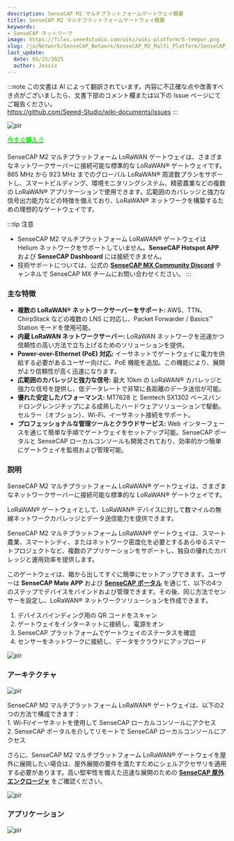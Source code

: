 ```yaml
---
description: SenseCAP M2 マルチプラットフォームゲートウェイ概要
title: SenseCAP M2 マルチプラットフォームゲートウェイ概要
keywords:
- SenseCAP ネットワーク
image: https://files.seeedstudio.com/wiki/wiki-platform/S-tempor.png
slug: /ja/Network/SenseCAP_Network/SenseCAP_M2_Multi_Platform/SenseCAP_M2_Multi_Platform_Overview
last_update:
  date: 05/15/2025
  author: Jessie
---
```

:::note
この文書は AI によって翻訳されています。内容に不正確な点や改善すべき点がございましたら、文書下部のコメント欄または以下の Issue ページにてご報告ください。  
https://github.com/Seeed-Studio/wiki-documents/issues
:::

<p style={{textAlign: 'center'}}><img src="https://www.sensecapmx.com/wp-content/uploads/2023/02/Pasted-into-1-10.png" alt="pir" width={500} height="auto" /></p>

<div class="get_one_now_container" style={{textAlign: 'center'}}>
    <a class="get_one_now_item" href="https://www.seeedstudio.com/SenseCAP-Multi-Platform-LoRaWAN-Indoor-Gateway-SX1302-US915-p-5472.html" target="_blank">
            <strong><span><font color={'FFFFFF'} size={"4"}> 今すぐ購入 🖱️</font></span></strong>
    </a>
</div>



SenseCAP M2 マルチプラットフォーム LoRaWAN ゲートウェイは、さまざまなネットワークサーバーに接続可能な標準的な LoRaWAN® ゲートウェイです。865 MHz から 923 MHz までのグローバル LoRaWAN® 周波数プランをサポートし、スマートビルディング、環境モニタリングシステム、精密農業などの複数の LoRaWAN® アプリケーションで使用できます。広範囲のカバレッジと強力な信号出力能力などの特徴を備えており、LoRaWAN® ネットワークを構築するための理想的なゲートウェイです。


:::tip 注意

*   SenseCAP M2 マルチプラットフォーム LoRaWAN® ゲートウェイは Helium ネットワークをサポートしていません。**SenseCAP Hotspot APP** および **SenseCAP Dashboard** には接続できません。
*   技術サポートについては、公式の [**SenseCAP MX Community Discord**](https://discord.com/invite/sensecap) チャンネルで SenseCAP MX チームにお問い合わせください。
:::

### 主な特徴


*   **複数の LoRaWAN® ネットワークサーバーをサポート:** AWS、TTN、ChirpStack などの複数の LNS に対応し、Packet Forwarder / Basics™ Station モードを使用可能。
*   **内蔵 LoRaWAN ネットワークサーバー:** LoRaWAN ネットワークを迅速かつ信頼性の高い方法で立ち上げるためのソリューションを提供。
*   **Power-over-Ethernet (PoE) 対応:** イーサネットでゲートウェイに電力を供給する必要があるユーザー向けに、PoE 機能を追加。この機能により、展開がより信頼性が高く迅速になります。
*   **広範囲のカバレッジと強力な信号:** 最大 10km の LoRaWAN® カバレッジと強力な信号を提供し、低データレートで非常に長距離のデータ送信が可能。
*   **優れた安定したパフォーマンス:** MT7628 と Semtech SX1302 ベースバンドロングレンジチップによる成熟したハードウェアソリューションで駆動。セルラー（オプション）、Wi-Fi、イーサネット接続をサポート。
*   **プロフェッショナルな管理ツールとクラウドサービス:** Web インターフェースを通じて簡単な手順でゲートウェイをセットアップ可能。SenseCAP ポータルと SenseCAP ローカルコンソールも開発されており、効率的かつ簡単にゲートウェイを監視および管理可能。


### 説明


SenseCAP M2 マルチプラットフォーム LoRaWAN® ゲートウェイは、さまざまなネットワークサーバーに接続可能な標準的な LoRaWAN® ゲートウェイです。

LoRaWAN® ゲートウェイとして、LoRaWAN® デバイスに対して数マイルの無線ネットワークカバレッジとデータ送信能力を提供できます。

SenseCAP M2 マルチプラットフォーム LoRaWAN® ゲートウェイは、スマート農業、スマートシティ、またはネットワーク密度化を必要とするあらゆるスマートプロジェクトなど、複数のアプリケーションをサポートし、独自の優れたカバレッジと運用効率を提供します。

このゲートウェイは、箱から出してすぐに簡単にセットアップできます。ユーザーは **SenseCAP Mate APP** および **[SenseCAP ポータル](https://sensecap-docs.seeed.cc/quickstart.html)** を通じて、以下の4つのステップでデバイスをバインドおよび管理できます。その後、同じ方法でセンサーを設定し、LoRaWAN® ネットワークソリューションを作成できます。

1.  デバイスバインディング用の QR コードをスキャン
2.  ゲートウェイをインターネットに接続し、電源をオン
3.  SenseCAP プラットフォームでゲートウェイのステータスを確認
4.  センサーをネットワークに接続し、データをクラウドにアップロード



<p style={{textAlign: 'center'}}><img src="https://media-cdn.seeedstudio.com/media/wysiwyg/senseCAP_01.png" alt="pir" width={800} height="auto" /></p>


### アーキテクチャ


<p style={{textAlign: 'center'}}><img src="https://media-cdn.seeedstudio.com/media/wysiwyg/_0129.jpg" alt="pir" width={800} height="auto" /></p>


SenseCAP M2 マルチプラットフォーム LoRaWAN® ゲートウェイは、以下の2つの方法で構成できます：  
1\. Wi-Fi/イーサネットを使用して SenseCAP ローカルコンソールにアクセス  
2\. SenseCAP ポータルを介してリモートで SenseCAP ローカルコンソールにアクセス

さらに、SenseCAP M2 マルチプラットフォーム LoRaWAN® ゲートウェイを屋外に展開したい場合は、屋外展開の要件を満たすためにシェルアクセサリを適用する必要があります。高い堅牢性を備えた迅速な展開のための **[SenseCAP 屋外エンクロージャ](https://www.seeedstudio.com/SenseCAP-Outdoor-Enclosure-p-5353.html)** をご確認ください。

<p style={{textAlign: 'center'}}><img src="https://media-cdn.seeedstudio.com/media/wysiwyg/_6.10_2.png" alt="pir" width={800} height="auto" /></p>


### アプリケーション



<p style={{textAlign: 'center'}}><img src="https://files.seeedstudio.com/products/114991726/img/application%20seeed%20page%20for%20sensecap.png" alt="pir" width={800} height="auto" /></p>